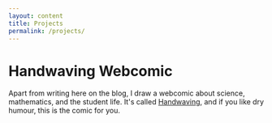 ```yaml
---
layout: content
title: Projects
permalink: /projects/
---
```


# Handwaving Webcomic

Apart from writing here on the blog, I draw a webcomic about science, mathematics, and the student life. It's called [Handwaving](https://handwaving.ca), and if you like dry humour, this is the comic for you.